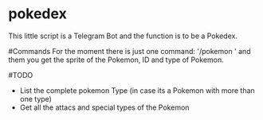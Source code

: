 # pokedex
This little script is a Telegram Bot and the function is to be a Pokedex. 


#Commands
For the moment there is just one command: '/pokemon <pokemon name or id>' and them you get the sprite of the Pokemon, ID and type of Pokemon.

#TODO
- List the complete pokemon Type (in case its a Pokemon with more than one type)
- Get all the attacs and special types of the Pokemon
